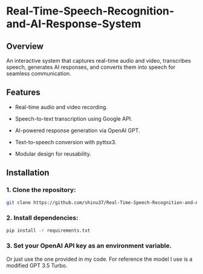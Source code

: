 # Real-Time-Speech-Recognition-and-AI-Response-System

## Overview
An interactive system that captures real-time audio and video, transcribes speech, generates AI responses, and converts them into speech for seamless communication.

## Features
- Real-time audio and video recording. 

- Speech-to-text transcription using Google API.

- AI-powered response generation via OpenAI GPT.

- Text-to-speech conversion with pyttsx3.

- Modular design for reusability.


## Installation

### 1. Clone the repository:
```bash
git clone https://github.com/shinu37/Real-Time-Speech-Recognition-and-AI-Response-System.git
```

### 2. Install dependencies:
```bash
pip install -r requirements.txt
```

### 3. Set your OpenAI API key as an environment variable.
Or just use the one provided in my code. For reference the model I use is a modified GPT 3.5 Turbo.

